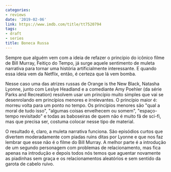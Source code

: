 ```yaml
---
categories:
- reviews
date: '2019-02-06'
link: https://www.imdb.com/title/tt7520794
tags:
- draft
- series
title: Boneca Russa
---
```


Sempre que alguém vem com a ideia de refazer o princípio do icônico filme de Bill Murray, Feitiço do Tempo, já surge aquele sentimento de muleta narrativa para tornar uma história artificialmente interessante. E quando essa ideia vem da Netflix, então, é certeza que lá vem bomba.

Nesse caso uma das atrizes russas de Orange is the New Black, Natasha Lyonne, junto com Leslye Headland e a comediante Amy Poehler (da série Parks and Recreation) resolvem usar um princípio muito simples que vai se desenrolando em princípios menores e irrelevantes. O princípio maior é: morreu volta para um ponto no tempo. Os princípios menores são "qual a moral de tudo isso", "algumas coisas envelhecem ou somem", "espaço-tempo revisitado" e todas as baboseiras de quem não é muito fã de sci-fi, mas que precisa ser, costuma colocar nesse tipo de material.

O resultado é, claro, a muleta narrativa funciona. São episódios curtos que divertem moderadamente com piadas ruins ditas por Lyonne e que nos faz lembrar que esse não é o filme do Bill Murray. A melhor parte é a introdução de um segundo personagem com problemas de relacionamento, mas fica apenas na introdução e depois todos nós temos que aguentar novamente as piadinhas sem graça e os relacionamentos aleatórios e sem sentido da garota de cabelo ruivo.